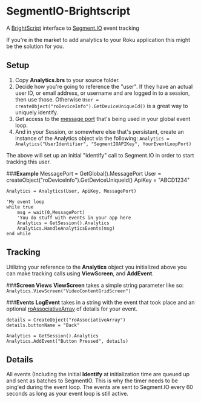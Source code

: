 SegmentIO-Brightscript
======================

A [BrightScript](http://sdkdocs.roku.com/display/sdkdoc/BrightScript+Language+Reference) interface to [Segment.IO](https://segment.io/) event tracking

If you're in the market to add analytics to your Roku application this might be the solution for you.


**Setup**
-----------

1. Copy **Analytics.brs** to your source folder.
2. Decide how you're going to reference the "user".  If they have an actual user ID, or email address, or username and are logged in to a session, then use those.  Otherwise
`User = createObject("roDeviceInfo").GetDeviceUniqueId()` is a great way to uniquely identify.
3. Get access to the [message port](http://sdkdocs.roku.com/display/sdkdoc/roMessagePort) that's being used in your global event loop.
4. And in your Session, or somewhere else that's persistant, create an instance of the Analytics object via the following:
`Analytics = Analytics("UserIdentifier", "SegmentIOAPIKey", YourEventLoopPort)`

The above will set up an initial "Identify" call to Segment.IO in order to start tracking this user.


###**Example**
    MessagePort = GetGlobal().MessagePort
    User = createObject("roDeviceInfo").GetDeviceUniqueId()
    ApiKey = "ABCD1234"
    
    Analytics = Analytics(User, ApiKey, MessagePort)
    
    'My event loop
    while true
        msg = wait(0,MessagePort)
        'You do stuff with events in your app here
        Analytics = GetSession().Analytics
        Analytics.HandleAnalyticsEvents(msg)
    end while



**Tracking**
-----------
Utilizing your reference to the **Analytics** object you initialized above you can make tracking calls using **ViewScreen**, and **AddEvent**.

###**Screen Views**
**ViewScreen** takes a simple string parameter like so: `Analytics.ViewScreen("VideoContentGridScreen")`

###**Events**
**LogEvent** takes in a string with the event that took place and an optional [roAssociativeArray](http://sdkdocs.roku.com/display/sdkdoc/roAssociativeArray) of details for your event.


	details = CreateObject("roAssociativeArray")
	details.buttonName = "Back"
	
	Analytics = GetSession().Analytics
	Analytics.AddEvent("Button Pressed", details)
	

**Details**
-----------
All events (Including the initial **Identify** at initialization time are queued up and sent as batches to SegmentIO.  This is why the timer needs to be ping'ed during the event loop.  The events are sent to Segment.IO every 60 seconds as long as your event loop is still active.
